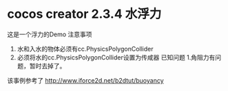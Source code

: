 # cocos creator 2.3.4 水浮力
这是一个浮力的Demo
注意事项
1. 水和入水的物体必须有cc.PhysicsPolygonCollider
2. 必须将水的cc.PhysicsPolygonCollider设置为传咸器
已知问题
1.角阻力有问题，暂时去掉了。

该事例参考了
http://www.iforce2d.net/b2dtut/buoyancy
